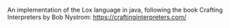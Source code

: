 An implementation of the Lox language in java, following the book Crafting Interpreters by Bob Nystrom: https://craftinginterpreters.com/
